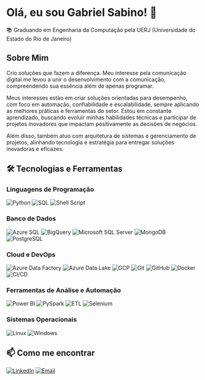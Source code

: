 # Olá, eu sou Gabriel Sabino! 👋

📚 Graduando em Engenharia da Computação pela UERJ (Universidade do Estado do Rio de Janeiro)

## Sobre Mim

Crio soluções que fazem a diferença. Meu interesse pela comunicação digital me levou a unir o desenvolvimento com a comunicação, compreendendo sua essência além de apenas programar.

Meus interesses estão em criar soluções orientadas para desempenho, com foco em automação, confiabilidade e escalabilidade, sempre aplicando as melhores práticas e ferramentas do setor. Estou em constante aprendizado, buscando evoluir minhas habilidades técnicas e participar de projetos inovadores que impactam positivamente as decisões de negócios.

Além disso, também atuo com arquitetura de sistemas e gerenciamento de projetos, alinhando tecnologia e estratégia para entregar soluções inovadoras e eficazes.

## 🛠️ Tecnologias e Ferramentas

### Linguagens de Programação
![Python](https://img.shields.io/badge/Python-3776AB?style=for-the-badge&logo=python&logoColor=white)
![SQL](https://img.shields.io/badge/SQL-4479A1?style=for-the-badge&logo=postgresql&logoColor=white)
![Shell Script](https://img.shields.io/badge/Shell_Script-121011?style=for-the-badge&logo=gnu-bash&logoColor=white)

### Banco de Dados
![Azure SQL](https://img.shields.io/badge/Azure_SQL-0089D6?style=for-the-badge&logo=microsoft-azure&logoColor=white)
![BigQuery](https://img.shields.io/badge/BigQuery-4285F4?style=for-the-badge&logo=google-cloud&logoColor=white)
![Microsoft SQL Server](https://img.shields.io/badge/Microsoft_SQL_Server-CC2927?style=for-the-badge&logo=microsoft-sql-server&logoColor=white)
![MongoDB](https://img.shields.io/badge/MongoDB-47A248?style=for-the-badge&logo=mongodb&logoColor=white)
![PostgreSQL](https://img.shields.io/badge/PostgreSQL-4169E1?style=for-the-badge&logo=postgresql&logoColor=white)

### Cloud e DevOps
![Azure Data Factory](https://img.shields.io/badge/Azure_Data_Factory-0089D6?style=for-the-badge&logo=microsoft-azure&logoColor=white)
![Azure Data Lake](https://img.shields.io/badge/Azure_Data_Lake-0089D6?style=for-the-badge&logo=microsoft-azure&logoColor=white)
![GCP](https://img.shields.io/badge/Google_Cloud-4285F4?style=for-the-badge&logo=google-cloud&logoColor=white)
![Git](https://img.shields.io/badge/Git-F05032?style=for-the-badge&logo=git&logoColor=white)
![GitHub](https://img.shields.io/badge/GitHub-181717?style=for-the-badge&logo=github&logoColor=white)
![Docker](https://img.shields.io/badge/Docker-2496ED?style=for-the-badge&logo=docker&logoColor=white)
![CI/CD](https://img.shields.io/badge/CI/CD-5CBB58?style=for-the-badge&logo=github-actions&logoColor=white)

### Ferramentas de Análise e Automação
![Power BI](https://img.shields.io/badge/Power_BI-F2C811?style=for-the-badge&logo=power-bi&logoColor=black)
![PySpark](https://img.shields.io/badge/PySpark-E25A1C?style=for-the-badge&logo=apache-spark&logoColor=white)
![ETL](https://img.shields.io/badge/ETL-Expert-FF6F00?style=for-the-badge)
![Selenium](https://img.shields.io/badge/Selenium-43B02A?style=for-the-badge&logo=selenium&logoColor=white)

### Sistemas Operacionais
![Linux](https://img.shields.io/badge/Linux-FCC624?style=for-the-badge&logo=linux&logoColor=black)
![Windows](https://img.shields.io/badge/Windows-0078D6?style=for-the-badge&logo=windows&logoColor=white)


## 📫 Como me encontrar

[![LinkedIn](https://img.shields.io/badge/LinkedIn-0077B5?style=for-the-badge&logo=linkedin&logoColor=white)](https://www.linkedin.com/in/gabriel-sabino/)
[![Email](https://img.shields.io/badge/Email-D14836?style=for-the-badge&logo=gmail&logoColor=white)](mailto:gabrielscards@gmail.com)
